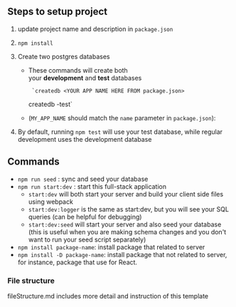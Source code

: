 ## Steps to setup project

1.  update project name and description in `package.json`
2.  `npm install`
3.  Create two postgres databases

    - These commands will create both your **development** and **test** databases

           `createdb <YOUR APP NAME HERE FROM package.json>

      createdb <YOUR APP NAME HERE FROM package.json>-test`

    - (`MY_APP_NAME` should match the `name` parameter in `package.json`):

4.  By default, running `npm test` will use your test database, while regular development uses the development database

## Commands

- `npm run seed` : sync and seed your database
- `npm run start:dev` : start this full-stack application
  - `start:dev` will both start your server and build your client side files using webpack
  - `start:dev:logger` is the same as start:dev, but you will see your SQL queries (can be helpful for debugging)
  - `start:dev:seed` will start your server and also seed your database (this is useful when you are making schema changes and you don't want to run your seed script separately)
- `npm install package-name`: install package that related to server
- `npm install -D package-name`: install package that not related to server, for instance, package that use for React.

### File structure

fileStructure.md includes more detail and instruction of this template

